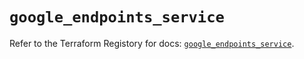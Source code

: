 # `google_endpoints_service`

Refer to the Terraform Registory for docs: [`google_endpoints_service`](https://registry.terraform.io/providers/hashicorp/google-beta/5.1.0/docs/resources/google_endpoints_service).
